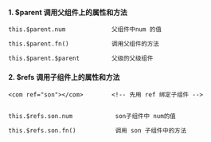 #### 1. $parent 调用父组件上的属性和方法

```txt
this.$parent.num             父组件中num 的值

this.$parent.fn()            调用父组件的方法

this.$parent.$parent         父级的父级组件
```

#### 2. $refs 调用子组件上的属性和方法

```txt
<com ref="son"></com>        <!-- 先用 ref 绑定子组件 -->


this.$refs.son.num            son子组件中 num的值

this.$refs.son.fn()           调用 son 子组件中的方法
```
